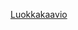 [Luokkakaavio](https://github.com/RoniNiklas/ot-harjoitustyo/blob/master/dokumentaatio/Luokkakaavio.jpg)
